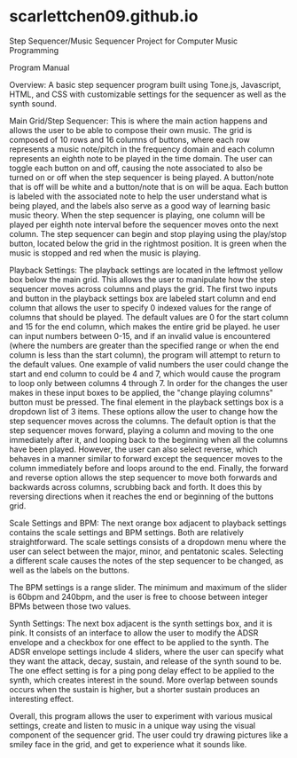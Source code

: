 # scarlettchen09.github.io
Step Sequencer/Music Sequencer Project for Computer Music Programming 

Program Manual

Overview: A basic step sequencer program built using Tone.js, Javascript, HTML, and CSS with customizable settings for the sequencer as well as the synth sound.

Main Grid/Step Sequencer: 
This is where the main action happens and allows the user to be able to compose their own music. 
The grid is composed of 10 rows and 16 columns of buttons, where each row represents a music note/pitch in the frequency domain and each column represents an eighth note to be played in the time domain. The user can toggle each button on and off, causing the note associated to also be turned on or off when the step sequencer is being played. A button/note that is off will be white and a button/note that is on will be aqua. Each button is labeled with the associated note to help the user understand what is being played, and the labels also serve as a good way of learning basic music theory. 
When the step sequencer is playing, one column will be played per eighth note interval before the sequencer moves onto the next column.
The step sequencer can begin and stop playing using the play/stop button, located below the grid in the rightmost position. It is green when the music is stopped and red when the music is playing. 

Playback Settings:
The playback settings are located in the leftmost yellow box below the main grid. This allows the user to manipulate how the step sequencer moves across columns and plays the grid. 
The first two inputs and button in the playback settings box are labeled start column and end column that allows the user to specify 0 indexed values for the range of columns that should be played. The default values are 0 for the start column and 15 for the end column, which makes the entire grid be played. he user can input numbers between 0-15, and if an invalid value is encountered (where the numbers are greater than the specified range or when the end column is less than the start column), the program will attempt to return to the default values. One example of valid numbers the user could change the start and end column to could be 4 and 7, which would cause the program to loop only between columns 4 through 7. In order for the changes the user makes in these input boxes to be applied, the "change playing columns" button must be pressed.
The final element in the playback settings box is a dropdown list of 3 items. These options allow the user to change how the step sequencer moves across the columns. The default option is that the step sequencer moves forward, playing a column and moving to the one immediately after it, and looping back to the beginning when all the columns have been played. However, the user can also select reverse, which behaves in a manner similar to forward except the sequencer moves to the column immediately before and loops around to the end. Finally, the forward and reverse option allows the step sequencer to move both forwards and backwards across columns, scrubbing back and forth. It does this by reversing directions when it reaches the end or beginning of the buttons grid.

Scale Settings and BPM:
The next orange box adjacent to playback settings contains the scale settings and BPM settings. Both are relatively straightforward.
The scale settings consists of a dropdown menu where the user can select between the major, minor, and pentatonic scales. Selecting a different scale causes the notes of the step sequencer to be changed, as well as the labels on the buttons.

The BPM settings is a range slider. The minimum and maximum of the slider is 60bpm and 240bpm, and the user is free to choose between integer BPMs between those two values. 

Synth Settings:
The next box adjacent is the synth settings box, and it is pink. It consists of an interface to allow the user to modify the ADSR envelope and a checkbox for one effect to be applied to the synth.
The ADSR envelope settings include 4 sliders, where the user can specify what they want the attack, decay, sustain, and release of the synth sound to be. 
The one effect setting is for a ping pong delay effect to be applied to the synth, which creates interest in the sound. More overlap between sounds occurs when the sustain is higher, but a shorter sustain produces an interesting effect.

Overall, this program allows the user to experiment with various musical settings, create and listen to music in a unique way using the visual component of the sequencer grid. The user could try drawing pictures like a smiley face in the grid, and get to experience what it sounds like.

